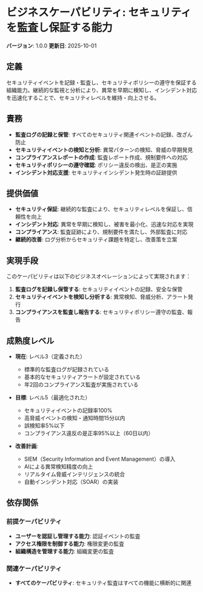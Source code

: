 # ビジネスケーパビリティ: セキュリティを監査し保証する能力

**バージョン**: 1.0.0
**更新日**: 2025-10-01

## 定義

セキュリティイベントを記録・監査し、セキュリティポリシーの遵守を保証する組織能力。継続的な監視と分析により、異常を早期に検知し、インシデント対応を迅速化することで、セキュリティレベルを維持・向上させる。

## 責務

- **監査ログの記録と保管**: すべてのセキュリティ関連イベントの記録、改ざん防止
- **セキュリティイベントの検知と分析**: 異常パターンの検知、脅威の早期発見
- **コンプライアンスレポートの作成**: 監査レポート作成、規制要件への対応
- **セキュリティポリシーの遵守確認**: ポリシー違反の検出、是正の実施
- **インシデント対応支援**: セキュリティインシデント発生時の証跡提供

## 提供価値

- **セキュリティ保証**: 継続的な監査により、セキュリティレベルを保証し、信頼性を向上
- **インシデント対応**: 異常を早期に検知し、被害を最小化、迅速な対応を実現
- **コンプライアンス**: 監査証跡により、規制要件を満たし、外部監査に対応
- **継続的改善**: ログ分析からセキュリティ課題を特定し、改善策を立案

## 実現手段

このケーパビリティは以下のビジネスオペレーションによって実現されます：

1. **監査ログを記録し保管する**: セキュリティイベントの記録、安全な保管
2. **セキュリティイベントを検知し分析する**: 異常検知、脅威分析、アラート発行
3. **コンプライアンスを監査し報告する**: セキュリティポリシー遵守の監査、報告

## 成熟度レベル

- **現在**: レベル3（定義された）
  - 標準的な監査ログが記録されている
  - 基本的なセキュリティアラートが設定されている
  - 年2回のコンプライアンス監査が実施されている

- **目標**: レベル5（最適化された）
  - セキュリティイベントの記録率100%
  - 高脅威イベントの検知・通知時間15分以内
  - 誤検知率5%以下
  - コンプライアンス違反の是正率95%以上（60日以内）

- **改善計画**:
  - SIEM（Security Information and Event Management）の導入
  - AIによる異常検知精度の向上
  - リアルタイム脅威インテリジェンスの統合
  - 自動インシデント対応（SOAR）の実装

## 依存関係

### 前提ケーパビリティ
- **ユーザーを認証し管理する能力**: 認証イベントの監査
- **アクセス権限を制御する能力**: 権限変更の監査
- **組織構造を管理する能力**: 組織変更の監査

### 関連ケーパビリティ
- **すべてのケーパビリティ**: セキュリティ監査はすべての機能に横断的に関連
